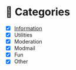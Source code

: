 # 📑 Categories <!-- {docsify-ignore-all} -->
 - [x] [Information](/Docs/information.md)
 - [x] Utilities
 - [x] Moderation
 - [x] Modmail
 - [x] Fun
 - [X] Other
